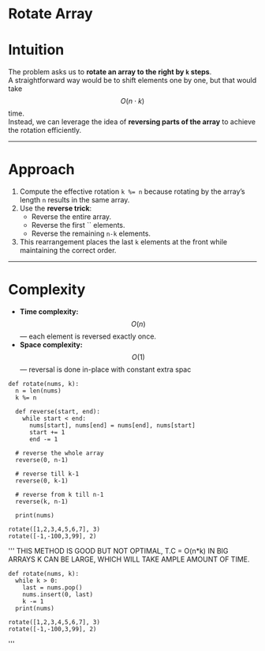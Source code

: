 # Rotate Array

# Intuition

The problem asks us to **rotate an array to the right by `k` steps**.  
A straightforward way would be to shift elements one by one, but that would take $$O(n \cdot k)$$ time.  
Instead, we can leverage the idea of **reversing parts of the array** to achieve the rotation efficiently.

---

# Approach

1. Compute the effective rotation `k %= n` because rotating by the array’s length `n` results in the same array.
2. Use the **reverse trick**:
   - Reverse the entire array.
   - Reverse the first `` elements.
   - Reverse the remaining `n-k` elements.
3. This rearrangement places the last `k` elements at the front while maintaining the correct order.

---

# Complexity

- **Time complexity:** $$O(n)$$ — each element is reversed exactly once.
- **Space complexity:** $$O(1)$$ — reversal is done in-place with constant extra spac

```
def rotate(nums, k):
  n = len(nums)
  k %= n

  def reverse(start, end):
    while start < end:
      nums[start], nums[end] = nums[end], nums[start]
      start += 1
      end -= 1

  # reverse the whole array
  reverse(0, n-1)

  # reverse till k-1
  reverse(0, k-1)

  # reverse from k till n-1
  reverse(k, n-1)

  print(nums)

rotate([1,2,3,4,5,6,7], 3)
rotate([-1,-100,3,99], 2)
```

'''
THIS METHOD IS GOOD BUT NOT OPTIMAL, T.C = O(n\*k) IN BIG ARRAYS K CAN BE LARGE, WHICH WILL
TAKE AMPLE AMOUNT OF TIME.

```
def rotate(nums, k):
  while k > 0:
    last = nums.pop()
    nums.insert(0, last)
    k -= 1
  print(nums)

rotate([1,2,3,4,5,6,7], 3)
rotate([-1,-100,3,99], 2)
```

'''
